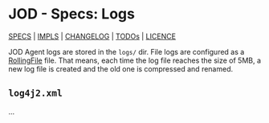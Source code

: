 # JOD - Specs: Logs

[SPECS](../specs.md) | [IMPLS](../impls.md) | [CHANGELOG](../../CHANGELOG.md) | [TODOs](../../TODOs.md) | [LICENCE](../../LICENCE.md)

JOD Agent logs are stored in the ```logs/``` dir.
File logs are configured as a [RollingFile](https://logging.apache.org/log4j/2.x/manual/appenders.html#RollingFileAppender) file.
That means, each time the log file reaches the size of 5MB, a new log file is
created and the old one is compressed and renamed.

## `log4j2.xml`

...
